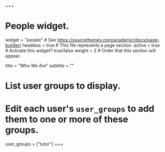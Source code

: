 +++
# People widget.
widget = "people"  # See https://sourcethemes.com/academic/docs/page-builder/
headless = true  # This file represents a page section.
active = true  # Activate this widget? true/false
weight = 2  # Order that this section will appear.

title = "Who We Are"
subtitle = ""

# List user groups to display.
#   Edit each user's `user_groups` to add them to one or more of these groups.
user_groups = ["tutor"]
+++
